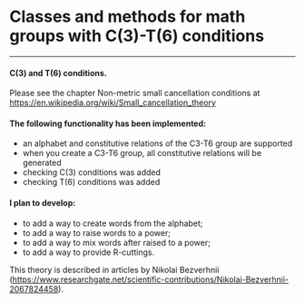 # Classes and methods for math groups with C(3)-T(6) conditions

-------------

#### C(3) and T(6) conditions.
Please see the chapter Non-metric small cancellation conditions
at https://en.wikipedia.org/wiki/Small_cancellation_theory

#### The following functionality has been implemented:
- an alphabet and constitutive relations of the C3-T6 group are supported
- when you create a C3-T6 group, all constitutive relations will be generated
- checking C(3) conditions was added
- checking T(6) conditions was added

#### I plan to develop:
- to add a way to create words from the alphabet;
- to add a way to raise words to a power;
- to add a way to mix words after raised to a power;
- to add a way to provide R-cuttings.

This theory is described in articles by Nikolai Bezverhnii
(https://www.researchgate.net/scientific-contributions/Nikolai-Bezverhnii-2067824458).

